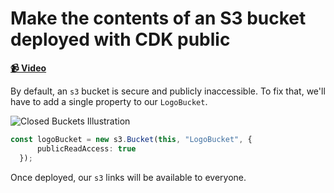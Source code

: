 # Make the contents of an S3 bucket deployed with CDK public

**[📹 Video](https://egghead.io/lessons/aws-make-the-contents-of-an-s3-bucket-deployed-with-cdk-public)**

By default, an `s3` bucket is secure and publicly inaccessible. To fix that, we'll have to add a single property to our `LogoBucket`.

![Closed Buckets Illustration](https://res.cloudinary.com/dg3gyk0gu/image/upload/v1592247658/transcript-images/12-make-the-contents-of-an-s3-bucket-deployed-with-cdk-public-closed-buckets.png)

```ts
const logoBucket = new s3.Bucket(this, "LogoBucket", {
      publicReadAccess: true
  });
```

Once deployed, our `s3` links will be available to everyone.